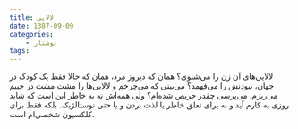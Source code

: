 ```yaml
---
title: لالایی‌
date: 1387-09-09
categories:
    - نوشتار
tags:
---
```


لالایی‌های آن زن را می‌شنوی؟ همان که دیروز مرد، همان که حالا فقط یک کودک در جهان، نبودنش را می‌فهمد؟ می‌بینی که می‌چرخم و لالایی‌ها را مشت مشت در جیبم می‌ریزم. می‌پرسی چقدر حریص شده‌ام؟ ولی همه‌اش نه به خاطر این است که شاید روزی به کارم آید و نه برای تعلق خاطر یا لذت بردن و یا حتی نوستالژیک. بلکه فقط برای کلکسیون شخصی‌ام است.
